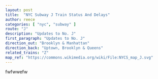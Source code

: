 ```yaml
---
layout: post
title:  "NYC Subway J Train Status And Delays"
author: reece
categories: [ "nyc", "subway" ]
route: "J"
description: "Updates to No. J"
first_paragraph: "Updates to No. J"
direction_out: "Brooklyn & Manhattan"
direction_back: "Uptown, Brooklyn & Queens"
related_trains: "Z"
map_ref: "https://commons.wikimedia.org/wiki/File:NYCS_map_J.svg"
---
```


fwfwwefw
